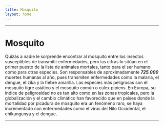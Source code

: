 ```yaml
---
title: Mosquito
layout: home
---
```


---
# Mosquito

Quizás a nadie le sorprende encontrar al mosquito entre los insectos susceptibles de transmitir enfermedades, pero las cifras lo sitúan en el primer puesto de la lista de animales mortales, tanto para el ser humano como para otras especies. Son responsables de aproximadamente ***725.000*** muertes humanas al año, pues transmiten enfermedades como la malaria, el dengue, el zika y la fiebre amarilla. Las especies más peligrosas son el mosquito tigre asiático y el mosquito común o culex pipiens. En Europa, su índice de peligrosidad no es tan alto como en las zonas tropicales, pero la globalización y el cambio climático han favorecido que en países donde la mortalidad por picadura de mosquito era un fenómeno raro, se haya incrementado con enfermedades como el virus del Nilo Occidental, el chikungunya y el dengue.

---
